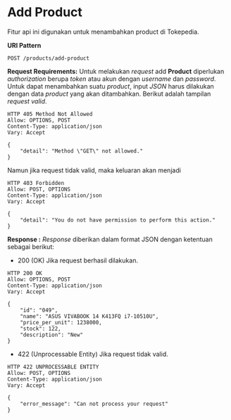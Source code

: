 # Add Product
Fitur api ini digunakan untuk menambahkan product di Tokepedia.

**URI Pattern**
```
POST /products/add-product
```

**Request Requirements:**
Untuk melakukan *request* add **Product** diperlukan *authorization* berupa *token* atau akun dengan *username* dan *password*. Untuk dapat menambahkan suatu *product*, input *JSON* harus dilakukan dengan data  *product* yang akan ditambahkan. Berikut adalah tampilan *request valid*.
```
HTTP 405 Method Not Allowed
Allow: OPTIONS, POST
Content-Type: application/json
Vary: Accept

{
    "detail": "Method \"GET\" not allowed."
}
```

Namun jika request tidak valid, maka keluaran akan menjadi 

    HTTP 403 Forbidden
    Allow: POST, OPTIONS
    Content-Type: application/json
    Vary: Accept
    
    {
        "detail": "You do not have permission to perform this action."
    }

**Response :**
_Response_ diberikan dalam format JSON dengan ketentuan sebagai berikut:
-  200 (OK) Jika request berhasil dilakukan.
```
HTTP 200 OK
Allow: OPTIONS, POST
Content-Type: application/json
Vary: Accept

{
    "id": "049",
    "name": "ASUS VIVABOOK 14 K413FQ i7-10510U",
    "price_per_unit": 1238000,
    "stock": 122,
    "description": "New"
}
```

- 422 (Unprocessable Entity) Jika request tidak valid.
```
HTTP 422 UNPROCESSABLE ENTITY
Allow: POST, OPTIONS
Content-Type: application/json
Vary: Accept

{
    "error_message": "Can not process your request"
}
```
